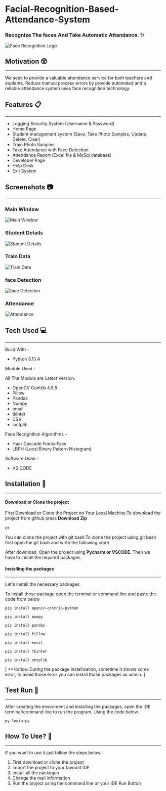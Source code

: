 # Facial-Recognition-Based-Attendance-System

### Recognize The faces And Take Automatic Attandance. :sparkles:

![Face Recognition Logo](https://github.com/harddhruv07/Facial-Recognition-Based-Attendance-System/blob/main/Images/facialrecognition%20(1).png)


## Motivation :astonished:
----------------------------
We seek to provide a valuable attendance service for both teachers and students. Reduce manual process errors by provide automated and a reliable attendance system uses face recognition technology.

## Features :clipboard:
---------------------------
* Logging Security System  (Username & Password)
* Home Page
* Student management system (Save, Take Photo Samples, Update, Delete, Clear) 
* Train Photo Samples 
* Take Attendance with Face Detection 
* Attendance Report (Excel file & MySql database) 
* Developer Page
* Help Desk
* Exit System

## Screenshots :camera:
-----------------------------------
### Main Window

![Main Window](https://github.com/harddhruv07/Facial-Recognition-Based-Attendance-System/blob/main/Images/main.png)

### Student Details

![Student Details](https://github.com/harddhruv07/Facial-Recognition-Based-Attendance-System/blob/main/Images/student.png)

### Train Data

![Train Data](https://github.com/harddhruv07/Facial-Recognition-Based-Attendance-System/blob/main/Images/train_data.png)

### face Detection

![face Detection](https://github.com/harddhruv07/Facial-Recognition-Based-Attendance-System/blob/main/Images/face_detection.png)

### Attendance

![Attendance](https://github.com/harddhruv07/Facial-Recognition-Based-Attendance-System/blob/main/Images/attendance.png)

## Tech Used :computer:
--------------------------
Build With - 
* Python 3.10.4

Module Used -

All The Module are Latest Version.
* OpenCV Contrib 4.5.5
* Pillow
* Pandas
* Numpy
* email
* tkinter
* CSV
* smtplib


Face Recognition Algorithms -
* Haar Cascade FrontalFace
* LBPH (Local Binary Pattern Histogram)

Software Used -
* VS CODE 

## Installation :key:
-----------------------------------

#### Download or Clone the project

First Download or Clone the Project on Your Local Machine.To download the project from github press **Download Zip**

or 

You can clone the project with git bash.To clone the project using git bash first open the git bash and write the following code

After download, Open the project using **Pycharm or VSCODE**. Then we have to install the required packages.

#### Installing the packages
--------------------------------------------------

Let's install the necessary packages. 

To install those package open the terminal or command line and paste the code from below

```
pip install opencv-contrib-python
```
```
pip install numpy
```
```
pip install pandas
```
```
pip install Pillow
```
```
pip install email
```
```
pip install tkinter
```
```
pip install smtplib
```

[ **Notice: During the package installization, sometime it shows some error, to avoid those error you can install those packages as admin. ]

## Test Run :bicyclist:
-----------------------
After creating the enviroment and installing the packages, open the IDE terminal/command line to run the program. Using the code below.

```
py login.py
```

## How To Use? :pencil:
----------------------
If you want to use it just follow the steps below.

1. First download or clone the project
2. Import the project to your favourit IDE
3. Install all the packages 
4. Change the mail information
5. Run the project using the command line or your IDE Run Button
